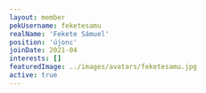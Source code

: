 ```yaml
---
layout: member
pekUsername: feketesamu
realName: 'Fekete Sámuel'
position: 'újonc'
joinDate: 2021-04
interests: []
featuredImage: ../images/avatars/feketesamu.jpg
active: true
---
```

